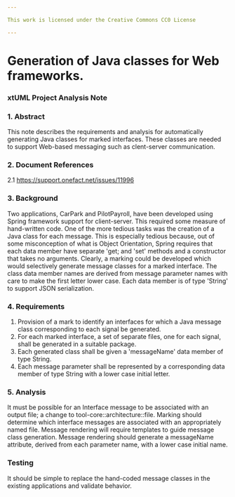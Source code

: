 ```yaml
---

This work is licensed under the Creative Commons CC0 License

---
```


# Generation of Java classes for Web frameworks.
### xtUML Project Analysis Note


### 1. Abstract

This note describes the requirements and analysis for automatically generating Java classes for marked interfaces.
These classes are needed to support Web-based messaging such as clent-server communication. 

### 2. Document References

<a id="2.1"></a>2.1 https://support.onefact.net/issues/11996

### 3. Background

Two applications, CarPark and PilotPayroll, have been developed using Spring framework support for client-server.
This required some measure of hand-written code. One of the more tedious tasks was the creation of a Java class for each 
message. This is especially tedious because, out of some misconception of what is Object Orientation, Spring requires 
that each data member have separate 'get; and 'set' methods and a constructor that takes no arguments.
Clearly, a marking could be developed which would selectively generate message classes for a marked interface.
The class data member names are derived from message parameter names with care to make the first letter lower case.
Each data member is of type 'String' to support JSON serialization.


### 4. Requirements

1. Provision of a mark to identify an interfaces for which a Java message class corresponding to each signal be generated.
2. For each marked interface, a set of separate files, one for each signal, shall be generated in a suitable package.
3. Each generated class shall be given a 'messageName' data member of type String.
4. Each message parameter shall be represented by a corresponding data member of type String with a lower case initial letter.

### 5. Analysis

It must be possible for an Interface message to be associated with an output file; a change to tool-core::architecture::file. 
Marking should determine which interface messages are associated with an appropriately named file.
Message rendering will require templates to guide message class generation.
Message rendering should generate a messageName attribute, derived from each parameter name, with a lower case initial name.

### Testing

It should be simple to replace the hand-coded message classes in the existing applications and validate behavior.



